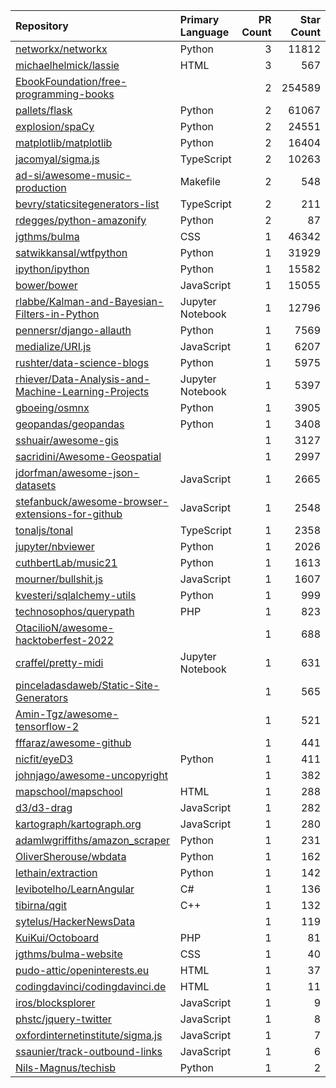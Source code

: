 | Repository | Primary Language | PR Count | Star Count |
| :-- | :-- | --: | --: |
| [networkx/networkx](https://github.com/networkx/networkx) | Python | 3 | 11812 |
| [michaelhelmick/lassie](https://github.com/michaelhelmick/lassie) | HTML | 3 | 567 |
| [EbookFoundation/free-programming-books](https://github.com/EbookFoundation/free-programming-books) |  | 2 | 254589 |
| [pallets/flask](https://github.com/pallets/flask) | Python | 2 | 61067 |
| [explosion/spaCy](https://github.com/explosion/spaCy) | Python | 2 | 24551 |
| [matplotlib/matplotlib](https://github.com/matplotlib/matplotlib) | Python | 2 | 16404 |
| [jacomyal/sigma.js](https://github.com/jacomyal/sigma.js) | TypeScript | 2 | 10263 |
| [ad-si/awesome-music-production](https://github.com/ad-si/awesome-music-production) | Makefile | 2 | 548 |
| [bevry/staticsitegenerators-list](https://github.com/bevry/staticsitegenerators-list) | TypeScript | 2 | 211 |
| [rdegges/python-amazonify](https://github.com/rdegges/python-amazonify) | Python | 2 | 87 |
| [jgthms/bulma](https://github.com/jgthms/bulma) | CSS | 1 | 46342 |
| [satwikkansal/wtfpython](https://github.com/satwikkansal/wtfpython) | Python | 1 | 31929 |
| [ipython/ipython](https://github.com/ipython/ipython) | Python | 1 | 15582 |
| [bower/bower](https://github.com/bower/bower) | JavaScript | 1 | 15055 |
| [rlabbe/Kalman-and-Bayesian-Filters-in-Python](https://github.com/rlabbe/Kalman-and-Bayesian-Filters-in-Python) | Jupyter Notebook | 1 | 12796 |
| [pennersr/django-allauth](https://github.com/pennersr/django-allauth) | Python | 1 | 7569 |
| [medialize/URI.js](https://github.com/medialize/URI.js) | JavaScript | 1 | 6207 |
| [rushter/data-science-blogs](https://github.com/rushter/data-science-blogs) | Python | 1 | 5975 |
| [rhiever/Data-Analysis-and-Machine-Learning-Projects](https://github.com/rhiever/Data-Analysis-and-Machine-Learning-Projects) | Jupyter Notebook | 1 | 5397 |
| [gboeing/osmnx](https://github.com/gboeing/osmnx) | Python | 1 | 3905 |
| [geopandas/geopandas](https://github.com/geopandas/geopandas) | Python | 1 | 3408 |
| [sshuair/awesome-gis](https://github.com/sshuair/awesome-gis) |  | 1 | 3127 |
| [sacridini/Awesome-Geospatial](https://github.com/sacridini/Awesome-Geospatial) |  | 1 | 2997 |
| [jdorfman/awesome-json-datasets](https://github.com/jdorfman/awesome-json-datasets) | JavaScript | 1 | 2665 |
| [stefanbuck/awesome-browser-extensions-for-github](https://github.com/stefanbuck/awesome-browser-extensions-for-github) | JavaScript | 1 | 2548 |
| [tonaljs/tonal](https://github.com/tonaljs/tonal) | TypeScript | 1 | 2358 |
| [jupyter/nbviewer](https://github.com/jupyter/nbviewer) | Python | 1 | 2026 |
| [cuthbertLab/music21](https://github.com/cuthbertLab/music21) | Python | 1 | 1613 |
| [mourner/bullshit.js](https://github.com/mourner/bullshit.js) | JavaScript | 1 | 1607 |
| [kvesteri/sqlalchemy-utils](https://github.com/kvesteri/sqlalchemy-utils) | Python | 1 | 999 |
| [technosophos/querypath](https://github.com/technosophos/querypath) | PHP | 1 | 823 |
| [OtacilioN/awesome-hacktoberfest-2022](https://github.com/OtacilioN/awesome-hacktoberfest-2022) |  | 1 | 688 |
| [craffel/pretty-midi](https://github.com/craffel/pretty-midi) | Jupyter Notebook | 1 | 631 |
| [pinceladasdaweb/Static-Site-Generators](https://github.com/pinceladasdaweb/Static-Site-Generators) |  | 1 | 565 |
| [Amin-Tgz/awesome-tensorflow-2](https://github.com/Amin-Tgz/awesome-tensorflow-2) |  | 1 | 521 |
| [fffaraz/awesome-github](https://github.com/fffaraz/awesome-github) |  | 1 | 441 |
| [nicfit/eyeD3](https://github.com/nicfit/eyeD3) | Python | 1 | 411 |
| [johnjago/awesome-uncopyright](https://github.com/johnjago/awesome-uncopyright) |  | 1 | 382 |
| [mapschool/mapschool](https://github.com/mapschool/mapschool) | HTML | 1 | 288 |
| [d3/d3-drag](https://github.com/d3/d3-drag) | JavaScript | 1 | 282 |
| [kartograph/kartograph.org](https://github.com/kartograph/kartograph.org) | JavaScript | 1 | 280 |
| [adamlwgriffiths/amazon_scraper](https://github.com/adamlwgriffiths/amazon_scraper) | Python | 1 | 231 |
| [OliverSherouse/wbdata](https://github.com/OliverSherouse/wbdata) | Python | 1 | 162 |
| [lethain/extraction](https://github.com/lethain/extraction) | Python | 1 | 142 |
| [levibotelho/LearnAngular](https://github.com/levibotelho/LearnAngular) | C# | 1 | 136 |
| [tibirna/qgit](https://github.com/tibirna/qgit) | C++ | 1 | 132 |
| [sytelus/HackerNewsData](https://github.com/sytelus/HackerNewsData) |  | 1 | 119 |
| [KuiKui/Octoboard](https://github.com/KuiKui/Octoboard) | PHP | 1 | 81 |
| [jgthms/bulma-website](https://github.com/jgthms/bulma-website) | CSS | 1 | 40 |
| [pudo-attic/openinterests.eu](https://github.com/pudo-attic/openinterests.eu) | HTML | 1 | 37 |
| [codingdavinci/codingdavinci.de](https://github.com/codingdavinci/codingdavinci.de) | HTML | 1 | 11 |
| [iros/blocksplorer](https://github.com/iros/blocksplorer) | JavaScript | 1 | 9 |
| [phstc/jquery-twitter](https://github.com/phstc/jquery-twitter) | JavaScript | 1 | 8 |
| [oxfordinternetinstitute/sigma.js](https://github.com/oxfordinternetinstitute/sigma.js) | JavaScript | 1 | 7 |
| [ssaunier/track-outbound-links](https://github.com/ssaunier/track-outbound-links) | JavaScript | 1 | 6 |
| [Nils-Magnus/techisb](https://github.com/Nils-Magnus/techisb) | Python | 1 | 2 |
